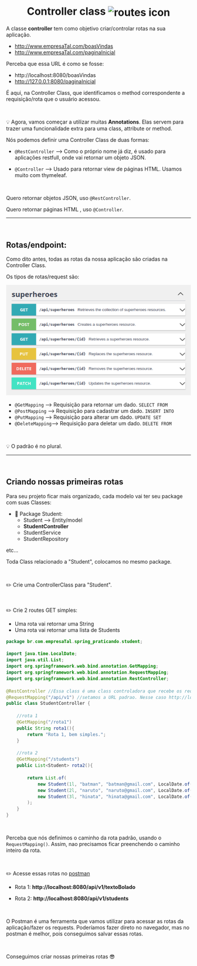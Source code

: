 <h1 align="center">
    Controller class <img src="https://cdn-icons-png.flaticon.com/512/2998/2998762.png" alt="routes icon" width="90px" align="center">
</h1>

A classe **controller** tem como objetivo criar/controlar rotas na sua aplicação.

- http://www.empresaTal.com/boasVindas
- http://www.empresaTal.com/paginaInicial

Perceba que essa URL é como se fosse:

- http://localhost:8080/boasVindas
- http://127.0.0.1:8080/paginaInicial

É aqui, na Controller Class, que identificamos o method correspondente a requisição/rota que o usuário acessou.

<br>

💡 Agora, vamos começar a utilizar muitas **Annotations**. Elas servem para trazer uma funcionalidade extra para uma class, attribute or method.

Nós podemos definir uma Controller Class de duas formas:

- `@RestController` --> Como o próprio nome já diz, é usado para aplicações restfull, onde vai retornar um objeto JSON.

- `@Controller` --> Usado para retornar view de páginas HTML. Usamos muito com thymeleaf.

<br>

Quero retornar objetos JSON, uso `@RestController`.

Quero retornar páginas HTML , uso `@Controller`.

<hr>
<br>

## Rotas/endpoint:
Como dito antes, todas as rotas da nossa aplicação são criadas na Controller Class.

Os tipos de rotas/request são:

<img src="../imgs/rest_routes_example.png" alt="restful routes image" width="600px">

<br>

- `@GetMapping` --> Requisição para retornar um dado. `SELECT FROM`
- `@PostMapping` --> Requisição para cadastrar um dado. `INSERT INTO`
- `@PutMapping` --> Requisição para alterar um dado. `UPDATE SET`
- `@DeleteMapping`--> Requisição para deletar um dado. `DELETE FROM`

<br>

💡 O padrão é no plural.

<hr>
<br>

## Criando nossas primeiras rotas

Para seu projeto ficar mais organizado, cada modelo vai ter seu package com suas Classes:

- 📙 Package Student:
    - Student --> Entity/model
    - **StudentController**
    - StudentService
    - StudentRepository

etc...

Toda Class relacionado a "Student", colocamos no mesmo package.

<br>

✏️ Crie uma ControllerClass para "Student".

<br>

✏️ Crie 2 routes GET simples:

- Uma rota vai retornar uma String
- Uma rota vai retornar uma lista de Students

```java
package br.com.empresaTal.spring_praticando.student;

import java.time.LocalDate;
import java.util.List;
import org.springframework.web.bind.annotation.GetMapping;
import org.springframework.web.bind.annotation.RequestMapping;
import org.springframework.web.bind.annotation.RestController;

@RestController //Essa class é uma class controladora que recebe os requests e retorna objetos JSON. É aqui que criamos nossas rotas.
@RequestMapping("/api/v1") //setamos a URL padrao. Nesse caso http://localhost:8080/api/v1/
public class StudentController {
    
    //rota 1
    @GetMapping("/rota1")
    public String rota1(){
        return "Rota 1, bem simples.";
    }

    //rota 2
    @GetMapping("/students")
    public List<Student> rota2(){
        
        return List.of(
            new Student(1l, "batman", "batman@gmail.com", LocalDate.of(1997, 4, 11)),
            new Student(2l, "naruto", "naruto@gmail.com", LocalDate.of(2004, 2, 17)),
            new Student(3l, "hinata", "hinata@gmail.com", LocalDate.of(1980, 7, 5))
        );
    }
}
```

<br>

Perceba que nós definimos o caminho da rota padrão, usando o `RequestMapping()`. Assim, nao precisamos ficar preenchendo o caminho inteiro da rota.

<br>

✏️ Acesse essas rotas no [postman](https://www.postman.com/)

- Rota 1: **http://localhost:8080/api/v1/textoBolado**

- Rota 2: **http://localhost:8080/api/v1/students**

<br>

O Postman é uma ferramenta que vamos utilizar para acessar as rotas da aplicação/fazer os requests. Poderíamos fazer direto no navegador, mas no postman é melhor, pois conseguimos salvar essas rotas.

<br>

Conseguimos criar nossas primeiras rotas 😎